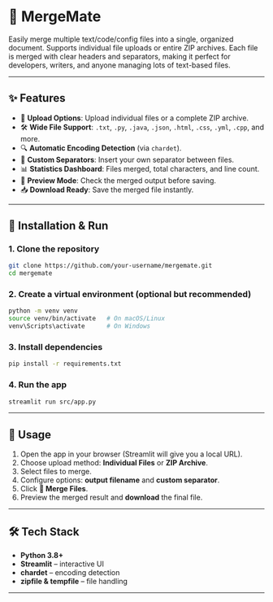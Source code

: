 # 📄 MergeMate


Easily merge multiple text/code/config files into a single, organized document.
Supports individual file uploads or entire ZIP archives. Each file is merged with clear headers and separators, making it perfect for developers, writers, and anyone managing lots of text-based files.

---

## ✨ Features

* 📂 **Upload Options**: Upload individual files or a complete ZIP archive.
* 🛠️ **Wide File Support**: `.txt`, `.py`, `.java`, `.json`, `.html`, `.css`, `.yml`, `.cpp`, and more.
* 🔍 **Automatic Encoding Detection** (via `chardet`).
* 📝 **Custom Separators**: Insert your own separator between files.
* 📊 **Statistics Dashboard**: Files merged, total characters, and line count.
* 👀 **Preview Mode**: Check the merged output before saving.
* 📥 **Download Ready**: Save the merged file instantly.

---

## 🚀 Installation & Run

### 1. Clone the repository

```bash
git clone https://github.com/your-username/mergemate.git
cd mergemate
```

### 2. Create a virtual environment (optional but recommended)

```bash
python -m venv venv
source venv/bin/activate   # On macOS/Linux
venv\Scripts\activate      # On Windows
```

### 3. Install dependencies

```bash
pip install -r requirements.txt
```

### 4. Run the app

```bash
streamlit run src/app.py
```

---

## 📖 Usage

1. Open the app in your browser (Streamlit will give you a local URL).
2. Choose upload method: **Individual Files** or **ZIP Archive**.
3. Select files to merge.
4. Configure options: **output filename** and **custom separator**.
5. Click **🔗 Merge Files**.
6. Preview the merged result and **download** the final file.

---

## 🛠️ Tech Stack

* **Python 3.8+**
* **Streamlit** – interactive UI
* **chardet** – encoding detection
* **zipfile & tempfile** – file handling

---


